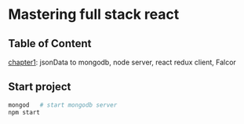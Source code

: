 # Mastering full stack react

## Table of Content

[chapter1](chapter1.md): jsonData to mongodb, node server, react redux client, Falcor

## Start project 

```bash
mongod   # start mongodb server
npm start
```

